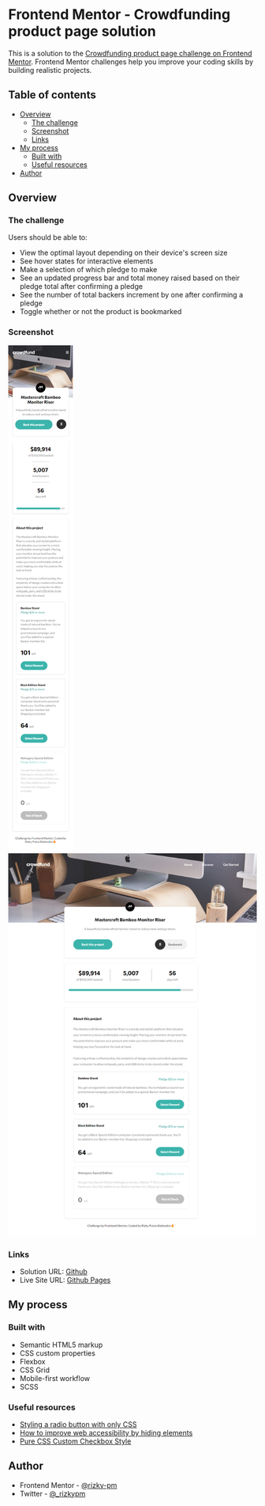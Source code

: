 # Frontend Mentor - Crowdfunding product page solution

This is a solution to the [Crowdfunding product page challenge on Frontend Mentor](https://www.frontendmentor.io/challenges/crowdfunding-product-page-7uvcZe7ZR). Frontend Mentor challenges help you improve your coding skills by building realistic projects.

## Table of contents

-   [Overview](#overview)
    -   [The challenge](#the-challenge)
    -   [Screenshot](#screenshot)
    -   [Links](#links)
-   [My process](#my-process)
    -   [Built with](#built-with)
    -   [Useful resources](#useful-resources)
-   [Author](#author)

## Overview

### The challenge

Users should be able to:

-   View the optimal layout depending on their device's screen size
-   See hover states for interactive elements
-   Make a selection of which pledge to make
-   See an updated progress bar and total money raised based on their pledge total after confirming a pledge
-   See the number of total backers increment by one after confirming a pledge
-   Toggle whether or not the product is bookmarked

### Screenshot

![Mobile](./screenshots/mobile-view.png)
![Desktop](./screenshots/desktop-view.png)

### Links

-   Solution URL: [Github](https://github.com/rizky-pm/crowdfunding-product-page)
-   Live Site URL: [Github Pages](https://rizky-pm.github.io/crowdfunding-product-page/)

## My process

### Built with

-   Semantic HTML5 markup
-   CSS custom properties
-   Flexbox
-   CSS Grid
-   Mobile-first workflow
-   SCSS

### Useful resources

-   [Styling a radio button with only CSS](https://dev.to/kallmanation/styling-a-radio-button-with-only-css-4llc)
-   [How to improve web accessibility by hiding elements](https://www.nomensa.com/blog/how-improve-web-accessibility-hiding-elements)
-   [Pure CSS Custom Checkbox Style](https://moderncss.dev/pure-css-custom-checkbox-style/)

## Author

-   Frontend Mentor - [@rizky-pm](https://www.frontendmentor.io/profile/rizky-pm)
-   Twitter - [@\_rizkypm](https://twitter.com/_rizkypm)
